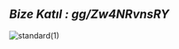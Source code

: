 ## *Bize Katıl : gg/Zw4NRvnsRY*
![standard(1)](https://github.com/user-attachments/assets/0ed77257-53db-4801-ba62-42f1f17ca003)
